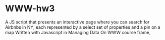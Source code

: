 # WWW-hw3
A JS script that presents an interactive page where you can search for Airbnbs in NY, each represented by a select set of properties and a pin on a map 
Written with Javascript in Managing Data On WWW course frame,

